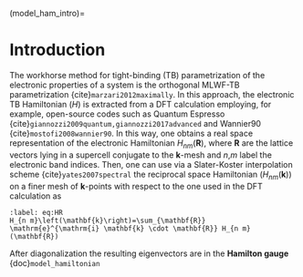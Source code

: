 (model_ham_intro)=
# Introduction 
The workhorse method for tight-binding (TB) parametrization of the electronic properties of a system is the orthogonal MLWF-TB parametrization {cite}`marzari2012maximally`. In this approach, the electronic TB Hamiltonian ($H$) is extracted from a DFT calculation employing, for example, open-source codes such as Quantum Espresso {cite}`giannozzi2009quantum,giannozzi2017advanced` and Wannier90 {cite}`mostofi2008wannier90`.
In this way, one obtains a real space representation of the electronic Hamiltonian $H_{nm}(\mathbf{R})$, where $\mathbf{R}$ are the lattice vectors lying in a supercell conjugate to the $\mathbf{k}$-mesh and $n$,$m$ label the electronic band indices.
Then, one can use via a Slater-Koster interpolation scheme {cite}`yates2007spectral` the reciprocal space Hamiltonian ($H_{nm}(\mathbf{k})$) on a finer mesh of $\mathbf{k}$-points with respect to the one used in the DFT calculation as

```{math}
:label: eq:HR
H_{n m}\left(\mathbf{k}\right)=\sum_{\mathbf{R}} \mathrm{e}^{\mathrm{i} \mathbf{k} \cdot \mathbf{R}} H_{n m}(\mathbf{R})
```

After diagonalization the resulting eigenvectors are in the **Hamilton gauge** {doc}`model_hamiltonian`